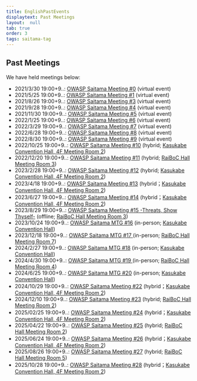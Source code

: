 ```yaml
---
title: EnglishPastEvents
displaytext: Past Meetings
layout:  null
tab: true
order: 3
tags: saitama-tag
---
```


## Past Meetings

We have held meetings below:

* 2021/3/30 19:00+9..: [OWASP Saitama Meeting #0](https://owaspsaitama.connpass.com/event/208691/) (virtual event)
* 2021/5/25 19:00+9..: [OWASP Saitama Meeting #1](https://owaspsaitama.connpass.com/event/211303/) (virtual event)
* 2021/8/26 19:00+9..: [OWASP Saitama Meeting #3](https://owaspsaitama.connpass.com/event/215307/) (virtual event)
* 2021/9/28 19:00+9..: [OWASP Saitama Meeting #4](https://owaspsaitama.connpass.com/event/226012/) (virtual event)
* 2021/11/30 19:00+9..: [OWASP Saitama Meeting #5](https://owaspsaitama.connpass.com/event/232046/) (virtual event)
* 2022/1/25 19:00+9..: [OWASP Saitama Meeting #6](https://owaspsaitama.connpass.com/event/233456/) (virtual event)
* 2022/3/29 19:00+9..: [OWASP Saitama Meeting #7](https://owaspsaitama.connpass.com/event/237914/) (virtual event)
* 2022/6/28 19:00+9..: [OWASP Saitama Meeting #8](https://owaspsaitama.connpass.com/event/243881/) (virtual event)
* 2022/8/30 19:00+9..: [OWASP Saitama Meeting #9](https://owaspsaitama.connpass.com/event/253611/) (virtual event)
* 2022/10/25 19:00+9..: [OWASP Saitama Meeting #10](https://owaspsaitama.connpass.com/event/263218/) (hybrid; [Kasukabe Convention Hall, 4F Meeting Room 2](https://www.kasukabehall.jp/))
* 2022/12/20 19:00+9..: [OWASP Saitama Meeting #11](https://owaspsaitama.connpass.com/event/266725/) (hybrid; [RaiBoC Hall Meeting Room 3](https://saitama-culture.jp/raibochall/))
* 2023/2/28 19:00+9..: [OWASP Saitama Meeting #12](https://owaspsaitama.connpass.com/event/276182/) (hybrid; [Kasukabe Convention Hall, 4F Meeting Room 2](https://www.kasukabehall.jp/))
* 2023/4/18 19:00+9..: [OWASP Saitama Meeting #13](https://owaspsaitama.connpass.com/event/277279/) (hybrid；[Kasukabe Convention Hall, 4F Meeting Room 2](https://www.kasukabehall.jp/))
* 2023/6/27 19:00+9..: [OWASP Saitama Meeting #14](https://owaspsaitama.connpass.com/event/288231/) (hybrid；[Kasukabe Convention Hall, 4F Meeting Room 2](https://www.kasukabehall.jp/))
* 2023/8/29 19:00+9..: [OWASP Saitama Meeting #15 -Threats, Show Thyself-](https://owaspsaitama.connpass.com/event/288885/) (offline; [RaiBoC Hall Meeting Room 3](https://saitama-culture.jp/raibochall/))
* 2023/10/24 19:00+9..: [OWASP Saitama MTG #16](https://owaspsaitama.connpass.com/event/295377/) (in-person; [Kasukabe Convention Hall](https://www.kasukabehall.jp/))
* 2023/12/18 19:00+9..: [OWASP Saitama MTG #17 ](https://owaspsaitama.connpass.com/event/301069/) (in-person; [RaiBoC Hall Meeting Room 7](https://saitama-culture.jp/raibochall/))
* 2024/2/27 19:00+9..: [OWASP Saitama MTG #18](https://owaspsaitama.connpass.com/event/309691/) (in-person; [Kasukabe Convention Hall](https://www.kasukabehall.jp/))
* 2024/4/30 19:00+9..: [OWASP Saitama MTG #19 ](https://connpass.com/event/315657/) (in-person; [RaiBoC Hall Meeting Room 4](https://saitama-culture.jp/raibochall/))
* 2024/6/25 19:00+9..: [OWASP Saitama MTG #20](https://owaspsaitama.connpass.com/event/318246/) (in-person; [Kasukabe Convention Hall](https://www.kasukabehall.jp/))
* 2024/10/29 19:00+9..: [OWASP Saitama Meeting #22](https://owaspsaitama.connpass.com/event/331588/) (hybrid；[Kasukabe Convention Hall, 4F Meeting Room 2](https://www.kasukabehall.jp/))
* 2024/12/10 19:00+9..: [OWASP Saitama Meeting #23](https://owaspsaitama.connpass.com/event/338822/) (hybrid; [RaiBoC Hall Meeting Room 2](https://saitama-culture.jp/raibochall/))
* 2025/02/25 19:00+9..: [OWASP Saitama Meeting #24](https://owaspsaitama.connpass.com/event/339973/) (hybrid；[Kasukabe Convention Hall, 4F Meeting Room 2](https://www.kasukabehall.jp/))
* 2025/04/22 19:00+9..: [OWASP Saitama Meeting #25](https://owaspsaitama.connpass.com/event/348313/) (hybrid; [RaiBoC Hall Meeting Room 2](https://saitama-culture.jp/raibochall/))
* 2025/06/24 19:00+9..: [OWASP Saitama Meeting #26](https://owaspsaitama.connpass.com/event/353670/) (hybrid；[Kasukabe Convention Hall, 4F Meeting Room 2](https://www.kasukabehall.jp/))
* 2025/08/26 19:00+9..: [OWASP Saitama Meeting #27](https://owaspsaitama.connpass.com/event/362587/) (hybrid; [RaiBoC Hall Meeting Room 5](https://saitama-culture.jp/raibochall/))
* 2025/10/28 19:00+9..: [OWASP Saitama Meeting #28](https://owaspsaitama.connpass.com/event/367329/) (hybrid；[Kasukabe Convention Hall, 4F Meeting Room 2](https://www.kasukabehall.jp/))

